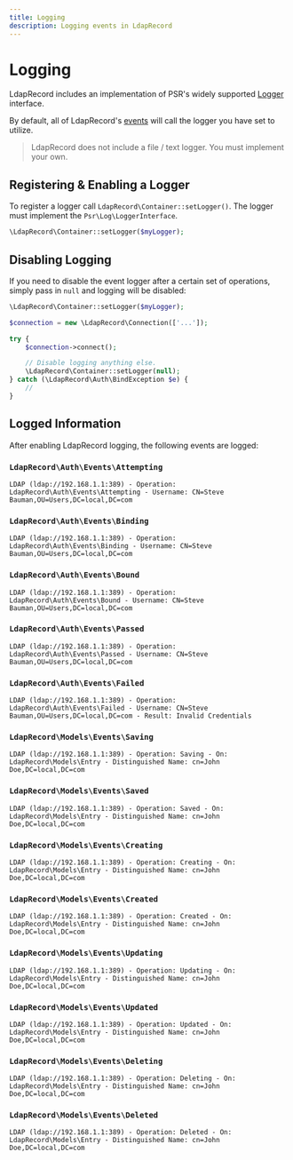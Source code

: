 ```yaml
---
title: Logging
description: Logging events in LdapRecord
---
```


# Logging

LdapRecord includes an implementation of PSR's widely supported [Logger](https://github.com/php-fig/log) interface.

By default, all of LdapRecord's [events](/docs/core/v1/events) will call the logger you have set to utilize.

> LdapRecord does not include a file / text logger. You must implement your own.

## Registering & Enabling a Logger

To register a logger call `LdapRecord\Container::setLogger()`. The logger must implement the `Psr\Log\LoggerInterface`.

```php
\LdapRecord\Container::setLogger($myLogger);
```

## Disabling Logging

If you need to disable the event logger after a certain set of operations, simply pass in `null` and logging will be disabled:

```php
\LdapRecord\Container::setLogger($myLogger);

$connection = new \LdapRecord\Connection(['...']);

try {
    $connection->connect();

    // Disable logging anything else.
    \LdapRecord\Container::setLogger(null);
} catch (\LdapRecord\Auth\BindException $e) {
    //
}
```

## Logged Information

After enabling LdapRecord logging, the following events are logged:

### `LdapRecord\Auth\Events\Attempting`

```text
LDAP (ldap://192.168.1.1:389) - Operation: LdapRecord\Auth\Events\Attempting - Username: CN=Steve Bauman,OU=Users,DC=local,DC=com
```

### `LdapRecord\Auth\Events\Binding`

```text
LDAP (ldap://192.168.1.1:389) - Operation: LdapRecord\Auth\Events\Binding - Username: CN=Steve Bauman,OU=Users,DC=local,DC=com
```

### `LdapRecord\Auth\Events\Bound`

```text
LDAP (ldap://192.168.1.1:389) - Operation: LdapRecord\Auth\Events\Bound - Username: CN=Steve Bauman,OU=Users,DC=local,DC=com
```

### `LdapRecord\Auth\Events\Passed`

```text
LDAP (ldap://192.168.1.1:389) - Operation: LdapRecord\Auth\Events\Passed - Username: CN=Steve Bauman,OU=Users,DC=local,DC=com
```

### `LdapRecord\Auth\Events\Failed`

```text
LDAP (ldap://192.168.1.1:389) - Operation: LdapRecord\Auth\Events\Failed - Username: CN=Steve Bauman,OU=Users,DC=local,DC=com - Result: Invalid Credentials
```

### `LdapRecord\Models\Events\Saving`

```text
LDAP (ldap://192.168.1.1:389) - Operation: Saving - On: LdapRecord\Models\Entry - Distinguished Name: cn=John Doe,DC=local,DC=com
```

### `LdapRecord\Models\Events\Saved`

```text
LDAP (ldap://192.168.1.1:389) - Operation: Saved - On: LdapRecord\Models\Entry - Distinguished Name: cn=John Doe,DC=local,DC=com
```

### `LdapRecord\Models\Events\Creating`

```text
LDAP (ldap://192.168.1.1:389) - Operation: Creating - On: LdapRecord\Models\Entry - Distinguished Name: cn=John Doe,DC=local,DC=com
```

### `LdapRecord\Models\Events\Created`

```text
LDAP (ldap://192.168.1.1:389) - Operation: Created - On: LdapRecord\Models\Entry - Distinguished Name: cn=John Doe,DC=local,DC=com
```

### `LdapRecord\Models\Events\Updating`

```text
LDAP (ldap://192.168.1.1:389) - Operation: Updating - On: LdapRecord\Models\Entry - Distinguished Name: cn=John Doe,DC=local,DC=com
```

### `LdapRecord\Models\Events\Updated`

```text
LDAP (ldap://192.168.1.1:389) - Operation: Updated - On: LdapRecord\Models\Entry - Distinguished Name: cn=John Doe,DC=local,DC=com
```

### `LdapRecord\Models\Events\Deleting`

```text
LDAP (ldap://192.168.1.1:389) - Operation: Deleting - On: LdapRecord\Models\Entry - Distinguished Name: cn=John Doe,DC=local,DC=com
```

### `LdapRecord\Models\Events\Deleted`

```text
LDAP (ldap://192.168.1.1:389) - Operation: Deleted - On: LdapRecord\Models\Entry - Distinguished Name: cn=John Doe,DC=local,DC=com
```
